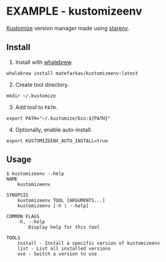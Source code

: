 # EXAMPLE - kustomizeenv

[Kustomize][kustomize] version manager made using [starenv][].

[kustomize]: https://kustomize.io/
[starenv]: https://github.com/farkasmate/starenv

## Install

1. Install with [whalebrew][].

```shell
whalebrew install matefarkas/kustomizeenv:latest
```

2. Create tool directory.

```shell
mkdir ~/.kustomize
```

3. Add tool to `PATH`.

```shell
export PATH="~/.kustomize/bin:${PATH}"
```

4. Optionally, enable auto-install.

```shell
export KUSTOMIZEENV_AUTO_INSTALL=true
```

[whalebrew]: https://github.com/whalebrew/whalebrew

## Usage

```text
$ kustomizeenv --help
NAME
    kustomizeenv

SYNOPSIS
    kustomizeenv TOOL [ARGUMENTS...]
    kustomizeenv [-h | --help]

COMMON FLAGS
    -h, --help
        Display help for this tool

TOOLS
    install - Install a specific version of kustomizeenv
    list - List all installed versions
    use - Switch a version to use
```
